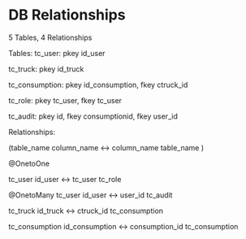 DB Relationships
=========
5 Tables, 4 Relationships

Tables:
tc_user: pkey id_user

tc_truck: pkey id_truck

tc_consumption: pkey id_consumption, fkey ctruck_id

tc_role: pkey tc_user, fkey tc_user 

tc_audit: pkey id, fkey consumptionid, fkey user_id 

Relationships:

(table_name column_name <-> column_name table_name )

@OnetoOne

tc_user id_user <-> tc_user tc_role

@OnetoMany
tc_user id_user <-> user_id tc_audit

tc_truck id_truck <-> ctruck_id tc_consumption

tc_consumption id_consumption <-> consumption_id tc_consumption




